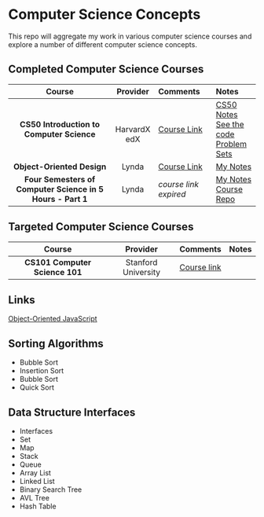 # Computer Science Concepts

This repo will aggregate my work in various computer science courses and 
explore a number of different computer science concepts.

## Completed Computer Science Courses


| Course | Provider | Comments | Notes |
|:---:|:---:|:---|:---|
| **CS50 Introduction to Computer Science** | <br>HarvardX<br>edX | [Course Link](https://courses.edx.org/courses/course-v1:HarvardX+CS50+X/course/) |[CS50 Notes](https://github.com/coolinmc6/CS-concepts/blob/master/CS50-Intro-to-CS/CS50-Notes.md) <br> [See the code](https://github.com/coolinmc6/CS-concepts/tree/master/CS50-Intro-to-CS) <br> [Problem Sets](https://github.com/coolinmc6/CS-concepts/blob/master/CS50-Intro-to-CS/CS50-Notes.md#homework)|
|**Object-Oriented Design**|Lynda|[Course Link](https://www.lynda.com/Java-tutorials/Foundations-Programming-Object-Oriented-Design/96949-2.html)|[My Notes](https://github.com/coolinmc6/CS-concepts/blob/master/OO-design.md)|
|**Four Semesters of Computer Science in 5 Hours - Part 1**|Lynda|*course link expired*|[My Notes](https://github.com/coolinmc6/CS-in-four)<br>[Course Repo](http://btholt.github.io/four-semesters-of-cs/)|

## Targeted Computer Science Courses

| Course | Provider | Comments | Notes |
|:---:|:---:|:---|:---|
| **CS101 Computer Science 101**|Stanford University|[Course link](https://lagunita.stanford.edu/courses/Engineering/CS101/Summer2014/info)| |


## Links

[Object-Oriented JavaScript](https://github.com/coolinmc6/CS-concepts/blob/master/OO-javascript.md)

## Sorting Algorithms
- Bubble Sort
- Insertion Sort
- Bubble Sort
- Quick Sort

## Data Structure Interfaces

- Interfaces
- Set
- Map
- Stack
- Queue
- Array List
- Linked List
- Binary Search Tree
- AVL Tree
- Hash Table